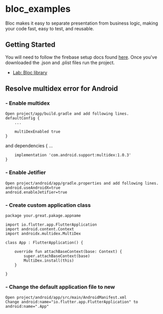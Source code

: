 # bloc_examples

Bloc makes it easy to separate presentation from business logic, making your code fast, easy to test, and reusable.

## Getting Started

You will need to follow the firebase setup docs found [here](https://firebase.google.com/docs/flutter/setup#create_firebase_project).
Once you've downloaded the .json and .plist files run the project.

- [Lab: Bloc library](https://bloclibrary.dev/)

## Resolve multidex error for Android
### - Enable multidex
    Open project/app/build.gradle and add following lines.
    defaultConfig {
        ...

        multiDexEnabled true
    }
and 
    dependencies {
        ...

        implementation 'com.android.support:multidex:1.0.3'
    }
### - Enable Jetifier
    Open project/android/app/gradle.properties and add following lines.
    android.useAndroidX=true
    android.enableJetifier=true
### - Create custom application class
    package your.great.pakage.appname

    import io.flutter.app.FlutterApplication
    import android.content.Context
    import androidx.multidex.MultiDex

    class App : FlutterApplication() {

        override fun attachBaseContext(base: Context) {
            super.attachBaseContext(base)
            MultiDex.install(this)
        }

    }
### - Change the default application file to new
    Open project/android/app/src/main/AndroidManifest.xml
    Change android:name="io.flutter.app.FlutterApplication" to android:name=".App"


